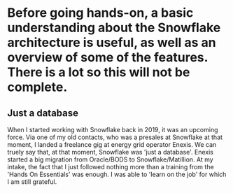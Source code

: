# Before going hands-on, a basic understanding about the Snowflake architecture is useful, as well as an overview of some of the features. There is a lot so this will not be complete.

## Just a database

When I started working with Snowflake back in 2019, it was an upcoming force. Via one of my old contacts, who was a presales at Snowflake at that moment, I landed a freelance gig at energy grid operator Enexis. We can truely say that, at that moment, Snowflake was 'just a database'. Enexis started a big migration from Oracle/BODS to Snowflake/Matillion. At my intake, the fact that I just followed nothing more than a training from the 'Hands On Essentials' was enough. I was able to 'learn on the job' for which I am still grateful. 